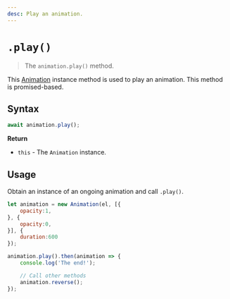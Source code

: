 ```yaml
---
desc: Play an animation.
---
```

# `.play()`

> The `animation.play()` method.

This [Animation](..) instance method is used to play an animation. This method is promised-based.

## Syntax

```js
await animation.play();
```

**Return**

+ `this` - The `Animation` instance.

## Usage

Obtain an instance of an ongoing animation and call `.play()`.

```js
let animation = new Animation(el, [{
    opacity:1,
}, {
    opacity:0,
}], {
    duration:600
});

animation.play().then(animation => {
    console.log('The end!');

    // Call other methods
    animation.reverse();
});
```
